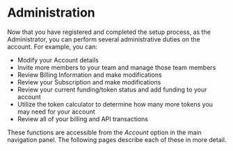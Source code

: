 # Administration

Now that you have registered and completed the setup process, as the Administrator, you can perform several administrative duties on the account. For example, you can:

* Modify your Account details
* Invite more members to your team and manage those team members
* Review Billing Information and make modifications
* Review your Subscription and make modifications
* Review your current funding/token status and add funding to your account
* Utilize the token calculator to determine how many more tokens you may need for your account
* Review all of your billing and API transactions

These functions are accessible from the _Account_ option in the main navigation panel.  The following pages describe each of these in more detail.
